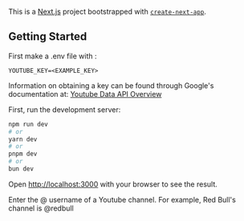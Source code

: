 
This is a [Next.js](https://nextjs.org/) project bootstrapped with [`create-next-app`](https://github.com/vercel/next.js/tree/canary/packages/create-next-app).

## Getting Started

First make a .env file with :

```
YOUTUBE_KEY=<EXAMPLE_KEY>
```
Information on obtaining a key can be found through Google's documentation at: [Youtube Data API Overview](https://developers.google.com/youtube/v3/getting-started)

First, run the development server:

```bash
npm run dev
# or
yarn dev
# or
pnpm dev
# or
bun dev
```

Open [http://localhost:3000](http://localhost:3000) with your browser to see the result.

Enter the @ username of a Youtube channel.  For example, Red Bull's channel is @redbull


